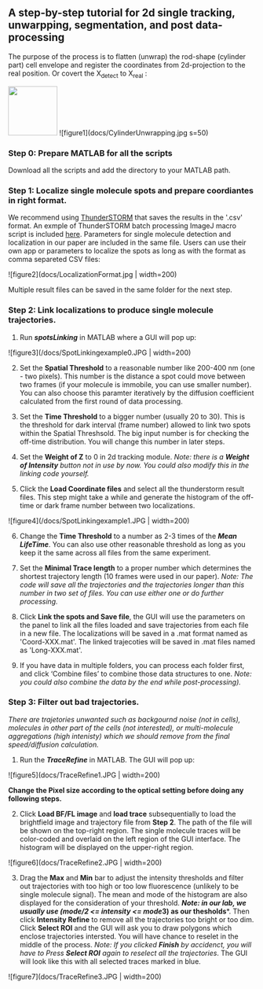 ## A step-by-step tutorial for 2d single tracking, unwarpping, segmentation, and post data-processing
The purpose of the process is to flatten (unwrap) the rod-shape (cylinder part) cell envelope and register the coordinates from 2d-projection to the real position. Or covert the X<sub>detect</sub> to X<sub>real</sub> :

<img src="docs/CylinderUnwrapping.jp" width="100" height="100">
![figure1](docs/CylinderUnwrapping.jpg s=50)

### Step 0: Prepare MATLAB for all the scripts
Download all the scripts and add the directory to your MATLAB path.

### Step 1: Localize single molecule spots and prepare coordiantes in right format.
We recommend using [ThunderSTORM](https://github.com/zitmen/thunderstorm) that saves the results in the '.csv' format.
An exmple of ThunderSTORM batch processing ImageJ macro script is included [here](/TrackingMainscript/FtsW-RFP-singleMoleculeLoc-Macro.txt).  Parameters for single molecule detection and localization in our paper are included in the same file. Users can use their own app or parameters to localize the spots as long as with the format as comma separeted CSV files:

![figure2](docs/LocalizationFormat.jpg | width=200)

Multiple result files can be saved in the same folder for the next step.

### Step 2: Link localizations to produce single molecule trajectories.
1. Run ***spotsLinking*** in MATLAB where a GUI will pop up:

![figure3](/docs/SpotLinkingexample0.JPG | width=200)
   
2. Set the **Spatial Threshold** to a reasonable number like 200-400 nm (one - two pixels). This number is the distance a spot could move between two frames (if your molecule is immobile, you can use smaller number). You can also choose this paramter iteratively by the diffusion coefficient calculated from the first round of data processing.

3. Set the **Time Threshold** to a bigger number (usually 20 to 30). This is the threshold for dark interval (frame number) allowed to link two spots within the Spatial Threshsold. The big input number is for checking the off-time distribution. You will change this number in later steps.

4.	Set the **Weight of Z** to 0 in 2d tracking module.
*Note: there is a **Weight of Intensity** button not in use by now. You could also modify this in the linking code yourself.*

5.	Click the **Load Coordinate files** and select all the thunderstorm result files. This step might take a while and generate the histogram of the off-time or dark frame number between two localizations.

![figure4](/docs/SpotLinkingexample1.JPG | width=200)

6. Change the **Time Threshold** to a number as 2-3 times of the ***Mean LifeTime***. You can also use other reasonable threshold as long as you keep it the same across all files from the same experiment.

7.	Set the **Minimal Trace length** to a proper number which determines the shortest trajectory length (10 frames were used in our paper). *Note: The code will save all the trajectories and the trajectories longer than this number in two set of files. You can use either one or do further processing.*

8.	Click **Link the spots and Save file**, the GUI will use the parameters on the panel to link all the files loaded and save trajectories from each file in a new file. The localizations will be saved in a .mat format named as 'Coord-XXX.mat'. The linked trajecoties will be saved in .mat files named as 'Long-XXX.mat'.

9.	If you have data in multiple folders, you can process each folder first, and click ‘Combine files’ to combine those data structures to one. *Note: you could also combine the data by the end while post-processing).*

### Step 3: Filter out bad trajectories.
*There are trajetories unwanted such as backgournd noise (not in cells), molecules in other part of the cells (not interested), or multi-molecule aggregations (high intenisty) which we should remove from the final speed/diffusion calculation.*

1. Run the ***TraceRefine*** in MATLAB. The GUI will pop up:

![figure5](docs/TraceRefine1.JPG | width=200)

**Change the Pixel size according to the optical setting before doing any following steps.**

2. Click **Load BF/FL image** and **load trace** subsequentially to load the brightfield image and trajectory file from **Step 2**. The path of the file will be shown on the top-right region. The single molecule traces will be color-coded and overlaid on the left region of the GUI interface. The histogram will be displayed on the upper-right region.

![figure6](docs/TraceRefine2.JPG | width=200)

3. Drag the **Max** and **Min** bar to adjust the intensity thresholds and filter out trajectories with too high or too low fluorescence (unlikely to be single molecule signal). The mean and mode of the histogram are also displayed for the consideration of your threshold. ***Note: in our lab, we usually use (mode/2 <= intensity <= mode*3) as our thesholds***. Then click **Intensity Refine** to remove all the trajectories too bright or too dim. Click **Select ROI** and the GUI will ask you to draw polygons which enclose trajectories intersted. You will have chance to reselet in the middle of the process. *Note: If you clicked **Finish** by accidenct, you will have to Press **Select ROI** again to reselect all the trajectories*.
The GUI will look like this with all selected traces marked in blue.

![figure7](docs/TraceRefine3.JPG | width=200)













